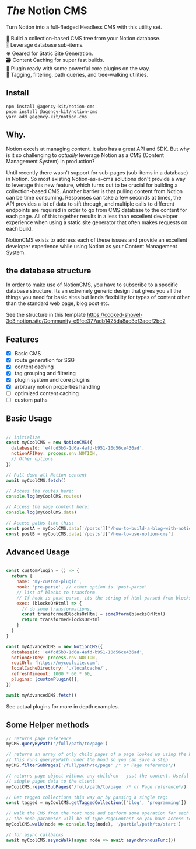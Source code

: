 # _The_ Notion CMS

Turn Notion into a full-fledged Headless CMS with this utility set.

🌲  Build a collection-based CMS tree from your Notion database.  
🎚️  Leverage database sub-items.  
⚙️   Geared for Static Site Generation.  
🗃️  Content Caching for super fast builds.  
🧩  Plugin ready with some powerful core plugins on the way.  
🦾  Tagging, filtering, path queries, and tree-walking utilities.  

## Install

``` npm install @agency-kit/notion-cms ```   
```pnpm install @agency-kit/notion-cms```  
```yarn add @agency-kit/notion-cms```  

## Why.

Notion excels at managing content. It also has a great API and SDK. But why is it so challenging to _actually_ leverage Notion as a CMS (Content Management System) in production? 

Until recently there wasn't support for sub-pages (sub-items in a database) in Notion. So most existing Notion-as-a-cms solutions don't provide a way to leverage this new feature, which turns out to be crucial for building a collection-based CMS. Another barrier is that pulling content from Notion can be time consuming. Responses can take a few seconds at times, the API provides a lot of data to sift through, and multiple calls to different endpoints are required in order to go from CMS database to the content for each page. All of this together results in a less than excellent developer experience when using a static site generator that often makes requests on each build.

NotionCMS exists to address each of these issues and provide an excellent developer experience while using Notion as your Content Management System.

## the database structure

In order to make use of NotionCMS, you have to subscribe to a specific database structure. Its an extremely generic design that gives you all the things you need for basic sites but lends flexibility for types of content other than the standard web page, blog post etc.

See the structure in this template https://cooked-shovel-3c3.notion.site/Community-e9fce377adb1425da8ac3ef3acef2bc2

## Features 

- [x] Basic CMS
- [x] route generation for SSG
- [x] content caching
- [x] tag grouping and filtering
- [x] plugin system and core plugins
- [x] arbitrary notion properties handling
- [ ] optimized content caching
- [ ] custom paths

## Basic Usage

```javascript

// initialize
const myCoolCMS = new NotionCMS({
  databaseId: 'e4fcd5b3-1d6a-4afd-b951-10d56ce436ad',
  notionAPIKey: process.env.NOTION,
  // Other options
})

// Pull down all Notion content
await myCoolCMS.fetch()

// Access the routes here:
console.log(myCoolCMS.routes)

// Access the page content here:
console.log(myCoolCMS.data)

// Access paths like this:
const postA = myCoolCMS.data['/posts']['/how-to-build-a-blog-with-notion']
const postB = myCoolCMS.data['/posts']['/how-to-use-notion-cms']

```

## Advanced Usage

```javascript

const customPlugin = () => {
  return {
    name: 'my-custom-plugin',
    hook: 'pre-parse', // other option is 'post-parse'
    // list of blocks to transform.
    // If hook is post parse, its the string of html parsed from blocks
    exec: (blocksOrHtml) => {
      // do some transformations,
      const transformedBlocksOrHtml = someXform(blocksOrHtml)
      return transformedBlocksOrHtml
    }
  }
}

const myAdvancedCMS = new NotionCMS({
  databaseId: 'e4fcd5b3-1d6a-4afd-b951-10d56ce436ad',
  notionAPIKey: process.env.NOTION,
  rootUrl: 'https://mycoolsite.com',
  localCacheDirectory: './localcache/',
  refreshTimeout: 1000 * 60 * 60,
  plugins: [customPlugin()],
})

await myAdvancedCMS.fetch()

```

See actual plugins for more in depth examples.

## Some Helper methods

```javascript
// returns page reference
myCMS.queryByPath('/full/path/to/page')

// returns an array of only child pages of a page looked up using the key.
// This runs queryByPath under the hood so you can save a step
myCMS.filterSubPages('/full/path/to/page' /* or Page reference*/)

// returns page object without any children - just the content. Useful for serializing and sending a
// single pages data to the client.
myCoolCMS.rejectSubPages('/full/path/to/page' /* or Page reference*/)

// Get tagged collections this way or by passing a single tag:
const tagged = myCoolCMS.getTaggedCollection(['blog', 'programming'])

// walk the CMS from the root node and perform some operation for each node.
// the node parameter will be of type PageContent so you have access to all of the page data
myCoolCMS.walk(node => console.log(node), '/partial/path/to/start')

// for async callbacks
await myCoolCMS.asyncWalk(async node => await asynchronousFunc())
```
